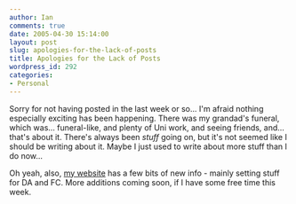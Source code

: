 ```yaml
---
author: Ian
comments: true
date: 2005-04-30 15:14:00
layout: post
slug: apologies-for-the-lack-of-posts
title: Apologies for the Lack of Posts
wordpress_id: 292
categories:
- Personal
---
```


Sorry for not having posted in the last week or so...  I'm afraid nothing especially exciting has been happening.  There was my grandad's funeral, which was... funeral-like, and plenty of Uni work, and seeing friends, and... that's about it.  There's always been *stuff* going on, but it's not seemed like I should be writing about it.  Maybe I just used to write about more stuff than I do now...  

Oh yeah, also, <a href="//ianrenton.com">my website</a> has a few bits of new info - mainly setting stuff for DA and FC.  More additions coming soon, if I have some free time this week.
